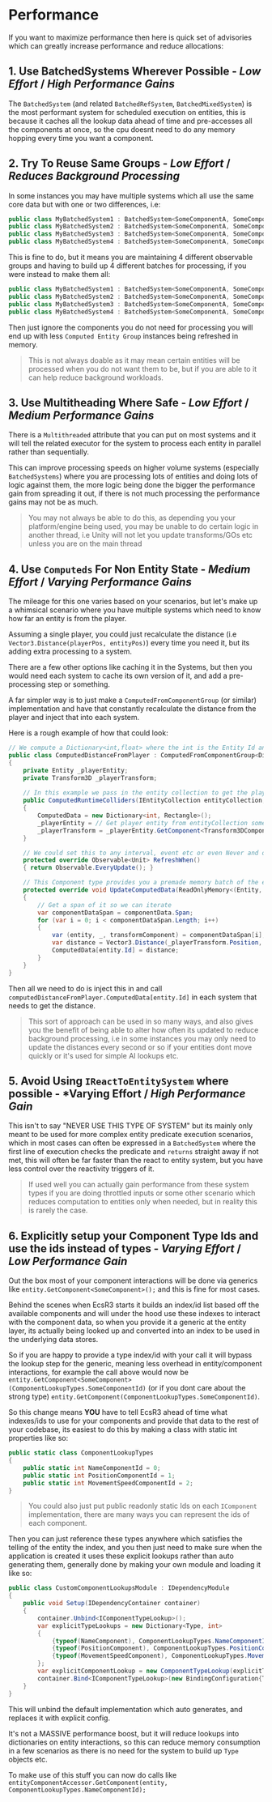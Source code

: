 # Performance

If you want to maximize performance then here is quick set of advisories which can greatly increase performance and reduce allocations:

## 1. Use BatchedSystems Wherever Possible - *Low Effort* / *High Performance Gains*
The `BatchedSystem` (and related `BatchedRefSystem`, `BatchedMixedSystem`) is the most performant system for scheduled execution on entities, this is because it caches all the lookup data ahead of time and pre-accesses all the components at once, so the cpu doesnt need to do any memory hopping every time you want a component.

## 2. Try To Reuse Same Groups - *Low Effort* / *Reduces Background Processing*
In some instances you may have multiple systems which all use the same core data but with one or two differences, i.e:

```csharp
public class MyBatchedSystem1 : BatchedSystem<SomeComponentA, SomeComponentB, SomeComponentC> { /* ... */ }
public class MyBatchedSystem2 : BatchedSystem<SomeComponentA, SomeComponentB, SomeComponentC, SomeComponentD> { /* ... */ }
public class MyBatchedSystem3 : BatchedSystem<SomeComponentA, SomeComponentB, SomeComponentD> { /* ... */ }
public class MyBatchedSystem4 : BatchedSystem<SomeComponentA, SomeComponentC, SomeComponentD> { /* ... */ }
```
This is fine to do, but it means you are maintaining 4 different observable groups and having to build up 4 different batches for processing, if you were instead to make them all:

```csharp
public class MyBatchedSystem1 : BatchedSystem<SomeComponentA, SomeComponentB, SomeComponentC, SomeComponentD> { /* ... */ }
public class MyBatchedSystem2 : BatchedSystem<SomeComponentA, SomeComponentB, SomeComponentC, SomeComponentD> { /* ... */ }
public class MyBatchedSystem3 : BatchedSystem<SomeComponentA, SomeComponentB, SomeComponentC, SomeComponentD> { /* ... */ }
public class MyBatchedSystem4 : BatchedSystem<SomeComponentA, SomeComponentB, SomeComponentC, SomeComponentD> { /* ... */ }
```

Then just ignore the components you do not need for processing you will end up with less `Computed Entity Group` instances being refreshed in memory.

> This is not always doable as it may mean certain entities will be processed when you do not want them to be, but if you are able to it can help reduce background workloads.

## 3. Use Multitheading Where Safe - *Low Effort* / *Medium Performance Gains*
There is a `Multithreaded` attribute that you can put on most systems and it will tell the related executor for the system to process each entity in parallel rather than sequentially.

This can improve processing speeds on higher volume systems (especially `BatchedSystems`) where you are processing lots of entities and doing lots of logic against them, the more logic being done the bigger the performance gain from spreading it out, if there is not much processing the performance gains may not be as much.

> You may not always be able to do this, as depending you your platform/engine being used, you may be unable to do certain logic in another thread, i.e Unity will not let you update transforms/GOs etc unless you are on the main thread

## 4. Use `Computeds` For Non Entity State - *Medium Effort* / *Varying Performance Gains*
The mileage for this one varies based on your scenarios, but let's make up a whimsical scenario where you have multiple systems which need to know how far an entity is from the player.

Assuming a single player, you could just recalculate the distance (i.e `Vector3.Distance(playerPos, entityPos)`) every time you need it, but its adding extra processing to a system.

There are a few other options like caching it in the Systems, but then you would need each system to cache its own version of it, and add a pre-processing step or something.

A far simpler way is to just make a `ComputedFromComponentGroup` (or similar) implementation and have that constantly recalculate the distance from the player and inject that into each system.

Here is a rough example of how that could look:

```csharp
// We compute a Dictionary<int,float> where the int is the Entity Id and the float is the distance
public class ComputedDistanceFromPlayer : ComputedFromComponentGroup<Dictionary<int, float>, ExampleEnemyComponent, Transform3DComponent>
{
    private Entity _playerEntity;
    private Transform3D _playerTransform;
    
    // In this example we pass in the entity collection to get the player entity and its transform component
    public ComputedRuntimeColliders(IEntityCollection entityCollection, IComponentDatabase componentDatabase, IComputedComponentGroup<ExampleEnemyComponent, Transform3DComponent> dataSource) : base(componentDatabase, dataSource)
    {
        ComputedData = new Dictionary<int, Rectangle>();
        _playerEntity = // Get player entity from entityCollection somehow
        _playerTransform = _playerEntity.GetComponent<Transform3DComponent>();
    }

    // We could set this to any interval, event etc or even Never and only manually refresh, but for now lets assume we want to recalculate it every udpate
    protected override Observable<Unit> RefreshWhen()
    { return Observable.EveryUpdate(); }

    // This Component type provides you a premade memory batch of the entities and components for you to process
    protected override void UpdateComputedData(ReadOnlyMemory<(Entity, ExampleEnemyComponent, Transform3DComponent)> componentData)
    {
        // Get a span of it so we can iterate
        var componentDataSpan = componentData.Span;
        for (var i = 0; i < componentDataSpan.Length; i++)
        {
            var (entity, _, transformComponent) = componentDataSpan[i];
            var distance = Vector3.Distance(_playerTransform.Position, transformComponent.Transform.Position);
            ComputedData[entity.Id] = distance;
        }
    }
}
```
Then all we need to do is inject this in and call `computedDistanceFromPlayer.ComputedData[entity.Id]` in each system that needs to get the distance.

> This sort of approach can be used in so many ways, and also gives you the benefit of being able to alter how often its updated to reduce background processing, i.e in some instances you may only need to update the distances every second or so if your entities dont move quickly or it's used for simple AI lookups etc.

## 5. Avoid Using `IReactToEntitySystem` where possible - *Varying Effort / *High Performance Gain*

This isn't to say "NEVER USE THIS TYPE OF SYSTEM" but its mainly only meant to be used for more complex entity predicate execution scenarios, which in most cases can often be expressed in a `BatchedSystem` where the first line of execution checks the predicate and `returns` straight away if not met, this will often be far faster than the react to entity system, but you have less control over the reactivity triggers of it.

> If used well you can actually gain performance from these system types if you are doing throttled inputs or some other scenario which reduces computation to entities only when needed, but in reality this is rarely the case.

## 6. Explicitly setup your Component Type Ids and use the ids instead of types - *Varying Effort* / *Low Performance Gain*

Out the box most of your component interactions will be done via generics like `entity.GetComponent<SomeComponent>();` and this is fine for most cases.

Behind the scenes when EcsR3 starts it builds an index/id list based off the available components and will under the hood use these indexes to interact with the component data, so when you provide it a generic at the entity layer, its actually being looked up and converted into an index to be used in the underlying data stores.

So if you are happy to provide a type index/id with your call it will bypass the lookup step for the generic, meaning less overhead in entity/component interactions, for example the call above would now be `entity.GetComponent<SomeComponent>(ComponentLookupTypes.SomeComponentId)` (or if you dont care about the strong type) `entity.GetComponent(ComponentLookupTypes.SomeComponentId)`.

So this change means **YOU** have to tell EcsR3 ahead of time what indexes/ids to use for your components and provide that data to the rest of your codebase, its easiest to do this by making a class with static int properties like so:

```csharp
public static class ComponentLookupTypes
{
    public static int NameComponentId = 0;
    public static int PositionComponentId = 1;
    public static int MovementSpeedComponentId = 2;
}
```
> You could also just put public readonly static Ids on each `IComponent` implementation, there are many ways you can represent the ids of each component.

Then you can just reference these types anywhere which satisfies the telling of the entity the index, and you then just need to make sure when the application is created it uses these explicit lookups rather than auto generating them, generally done by making your own module and loading it like so:

```csharp
public class CustomComponentLookupsModule : IDependencyModule
{
    public void Setup(IDependencyContainer container)
    {
        container.Unbind<IComponentTypeLookup>();
        var explicitTypeLookups = new Dictionary<Type, int>
        {
            {typeof(NameComponent), ComponentLookupTypes.NameComponentId},
            {typeof(PositionComponent), ComponentLookupTypes.PositionComponentId},
            {typeof(MovementSpeedComponent), ComponentLookupTypes.MovementSpeedComponentId}
        };
        var explicitComponentLookup = new ComponentTypeLookup(explicitTypeLookups);
        container.Bind<IComponentTypeLookup>(new BindingConfiguration{ToInstance = explicitComponentLookup});
    }
}
```

This will unbind the default implementation which auto generates, and replaces it with explicit config.

It's not a MASSIVE performance boost, but it will reduce lookups into dictionaries on entity interactions, so this can reduce memory consumption in a few scenarios as there is no need for the system to build up `Type` objects etc.

To make use of this stuff you can now do calls like `entityComponentAccessor.GetComponent(entity, ComponentLookupTypes.NameComponentId);`